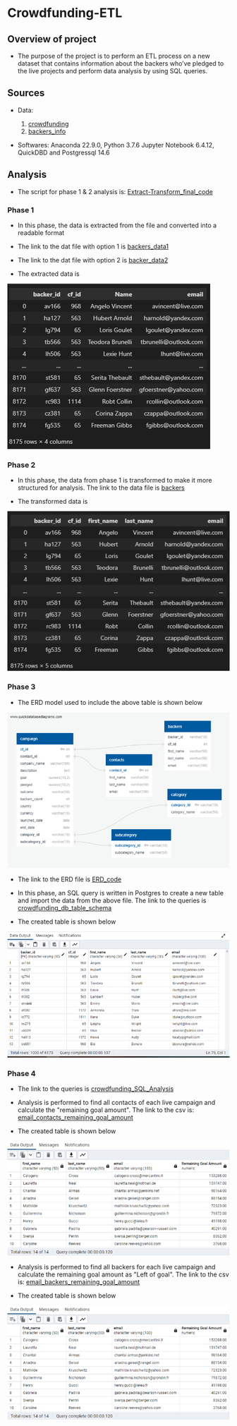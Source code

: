 # Crowdfunding-ETL

## Overview of project

- The purpose of the project is to perform an ETL process on a new dataset that contains information about the backers who’ve pledged to the live projects and perform data analysis by using SQL queries.


## Sources

- Data:

	1. [crowdfunding](https://github.com/manasidek/Crowdfunding-ETL/blob/main/DATA/crowdfunding.xlsx)
	2. [backers_info](https://github.com/manasidek/Crowdfunding-ETL/blob/main/DATA/backer_info.csv)
	
- Softwares: Anaconda 22.9.0, Python 3.7.6 Jupyter Notebook 6.4.12, QuickDBD and Postgressql 14.6

## Analysis

- The script for phase 1 & 2 analysis is: [Extract-Transform_final_code](https://github.com/manasidek/Crowdfunding-ETL/blob/main/CODE_AND_QUERIES/Extract-Transform_final_code.ipynb) 

### Phase 1

- In this phase, the data is extracted from the file and converted into a readable format

- The link to the dat file with option 1 is [backers_data1](https://github.com/manasidek/Crowdfunding-ETL/blob/main/DATA/backers_data1.csv)

- The link to the dat file with option 2 is [backer_data2](https://github.com/manasidek/Crowdfunding-ETL/blob/main/DATA/backers_data2.csv)

- The extracted data is 

![backer_data](https://github.com/manasidek/Crowdfunding-ETL/blob/main/IMAGES/backer_data.png)

### Phase 2

- In this phase, the data from phase 1 is transformed to make it more structured for analysis. The link to the data file is [backers](https://github.com/manasidek/Crowdfunding-ETL/blob/main/DATA/backers.csv)

- The transformed data is 

![final_backers](https://github.com/manasidek/Crowdfunding-ETL/blob/main/IMAGES/final_backers.png)

### Phase 3

- The ERD model used to include the above table is shown below

![crowdfunding_db_relationships](https://github.com/manasidek/Crowdfunding-ETL/blob/main/IMAGES/crowdfunding_db_relationships.png)

 - The link to the ERD file is [ERD_code](https://github.com/manasidek/Crowdfunding-ETL/blob/main/CODE_AND_QUERIES/ERD_code.txt)

- In this phase, an SQL query is written in Postgres to create a new table and import the data from the above file. The link to the queries is [crowdfunding_db_table_schema](https://github.com/manasidek/Crowdfunding-ETL/blob/main/CODE_AND_QUERIES/crowdfunding_db_table_schema.sql)

- The created table is shown below

![backers](https://github.com/manasidek/Crowdfunding-ETL/blob/main/IMAGES/backers.png)


### Phase 4

- The link to the queries is [crowdfunding_SQL_Analysis]()

- Analysis is performed to find all contacts of each live campaign and calculate the "remaining goal amount". The link to the csv is: [email_contacts_remaining_goal_amount](https://github.com/manasidek/Crowdfunding-ETL/blob/main/DATA/email_contacts_remaining_goal_amount.csv)

- The created table is shown below

![email_contacts_remaining_goal_amount](https://github.com/manasidek/Crowdfunding-ETL/blob/main/IMAGES/email_contacts_remaining_goal_amount.png)

- Analysis is performed to find all backers for each live campaign and calculate the remaining goal amount as "Left of goal". The link to the csv is: [email_backers_remaining_goal_amount](https://github.com/manasidek/Crowdfunding-ETL/blob/main/DATA/email_contacts_remaining_goal_amount.csv)

- The created table is shown below

![email_backers_remaining_goal_amount](https://github.com/manasidek/Crowdfunding-ETL/blob/main/IMAGES/email_contacts_remaining_goal_amount.png)
